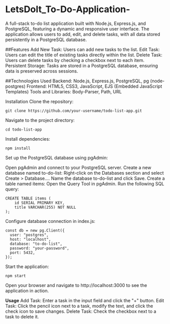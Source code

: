 # LetsDoIt_To-Do-Application-
A full-stack to-do list application built with Node.js, Express.js, and PostgreSQL, featuring a dynamic and responsive user interface. The application allows users to add, edit, and delete tasks, with all data stored persistently in a PostgreSQL database.

##Features
Add New Task: Users can add new tasks to the list.
Edit Task: Users can edit the title of existing tasks directly within the list.
Delete Task: Users can delete tasks by checking a checkbox next to each item.
Persistent Storage: Tasks are stored in a PostgreSQL database, ensuring data is preserved across sessions.

##Technologies Used
Backend: Node.js, Express.js, PostgreSQL, pg (node-postgres)
Frontend: HTML5, CSS3, JavaScript, EJS (Embedded JavaScript Templates)
Tools and Libraries: Body-Parser, Path, URL

Installation
Clone the repository:
```
git clone https://github.com/your-username/todo-list-app.git
```
Navigate to the project directory:
```
cd todo-list-app
```
Install dependencies:
```
npm install
```
Set up the PostgreSQL database using pgAdmin:

Open pgAdmin and connect to your PostgreSQL server.
Create a new database named to-do-list:
Right-click on the Databases section and select Create > Database....
Name the database to-do-list and click Save.
Create a table named items:
Open the Query Tool in pgAdmin.
Run the following SQL query:
```
CREATE TABLE items (
    id SERIAL PRIMARY KEY,
    title VARCHAR(255) NOT NULL
);
```
Configure database connection in index.js:
```
const db = new pg.Client({
  user: "postgres",
  host: "localhost",
  database: "to-do-list",
  password: "your-password",
  port: 5432,
});
```
Start the application:
```
npm start
```
Open your browser and navigate to http://localhost:3000 to see the application in action.

**Usage**
Add Task: Enter a task in the input field and click the "+" button.
Edit Task: Click the pencil icon next to a task, modify the text, and click the check icon to save changes.
Delete Task: Check the checkbox next to a task to delete it.
